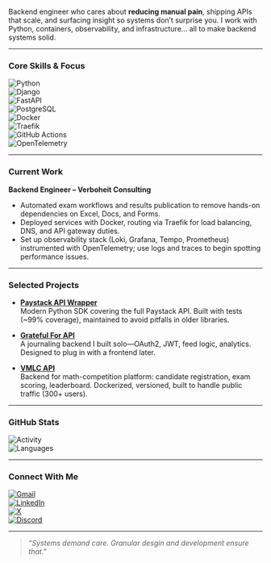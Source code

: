 Backend engineer who cares about **reducing manual pain**, shipping APIs that scale, and surfacing insight so systems don’t surprise you. I work with Python, containers, observability, and infrastructure... all to make backend systems solid.

---

### Core Skills & Focus

![Python](https://img.shields.io/badge/Python-3776AB?logo=python&logoColor=fff)  
![Django](https://img.shields.io/badge/Django-092E20?logo=django&logoColor=fff)  
![FastAPI](https://img.shields.io/badge/FastAPI-009485?logo=fastapi&logoColor=fff)  
![PostgreSQL](https://img.shields.io/badge/PostgreSQL-316192?logo=postgresql&logoColor=fff)  
![Docker](https://img.shields.io/badge/Docker-2496ED?logo=docker&logoColor=fff)  
![Traefik](https://img.shields.io/badge/Traefik-33AEC0?logo=traefik&logoColor=fff)  
![GitHub Actions](https://img.shields.io/badge/GitHub_Actions-2088FF?logo=github-actions&logoColor=fff)  
![OpenTelemetry](https://img.shields.io/badge/OpenTelemetry-315CF5?logo=opentelemetry&logoColor=fff)

---

### Current Work

**Backend Engineer – Verboheit Consulting**  
- Automated exam workflows and results publication to remove hands-on dependencies on Excel, Docs, and Forms.  
- Deployed services with Docker, routing via Traefik for load balancing, DNS, and API gateway duties.  
- Set up observability stack (Loki, Grafana, Tempo, Prometheus) instrumented with OpenTelemetry; use logs and traces to begin spotting performance issues.

---

### Selected Projects

- **[Paystack API Wrapper](https://github.com/theolujay/paystack-api-wrapper)**  
  Modern Python SDK covering the full Paystack API. Built with tests (~99% coverage), maintained to avoid pitfalls in older libraries.

- **[Grateful For API](https://github.com/theolujay/grateful_for)**  
  A journaling backend I built solo—OAuth2, JWT, feed logic, analytics. Designed to plug in with a frontend later.

- **[VMLC API](https://github.com/theolujay/vmlc_api)**  
  Backend for math-competition platform: candidate registration, exam scoring, leaderboard. Dockerized, versioned, built to handle public traffic (300+ users).

---

### GitHub Stats

![Activity](https://github-readme-stats.vercel.app/api?username=theolujay&show_icons=true&theme=dark)  
![Languages](https://github-readme-stats.vercel.app/api/top-langs/?username=theolujay&layout=compact&theme=dark)

---

### Connect With Me

[![Gmail](https://img.shields.io/badge/Email-D14836?logo=gmail&logoColor=fff)](mailto:theolujay@gmail.com)  
[![LinkedIn](https://img.shields.io/badge/LinkedIn-0A66C2?logo=linkedin&logoColor=fff)](https://www.linkedin.com/in/theolujay)  
[![X](https://img.shields.io/badge/X-000?logo=x&logoColor=fff)](https://x.com/theolujay)  
[![Discord](https://img.shields.io/badge/Discord-5865F2?logo=discord&logoColor=fff)](https://discord.com/users/931582976272236564)

---

> _“Systems demand care. Granular desgin and development ensure that."_  
